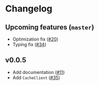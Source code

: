 # Changelog

## Upcoming features (`master`)

- Optimization fix ([#20](https://github.com/makridenko/supadantic/issues/20))
- Typing fix ([#34](https://github.com/makridenko/supadantic/issues/34))

## v0.0.5

- Add documentation ([#11](https://github.com/makridenko/supadantic/issues/11))
- Add `CacheClient` ([#35](https://github.com/makridenko/supadantic/issues/35))
